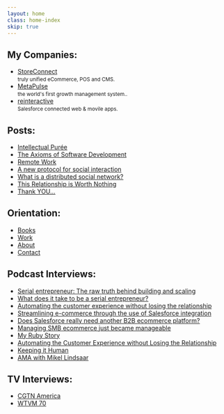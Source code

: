 ```yaml
---
layout: home
class: home-index
skip: true
---
```


## My Companies:

* [StoreConnect](https://getstoreconnect.com/)<br><small>truly unified eCommerce, POS and CMS.</small>
* [MetaPulse](https://metapulse.com/)<br><small>the world's first growth management system..</small>
* [reinteractive](https://reinteractive.com/)<br><small>Salesforce connected web & movile apps.</small>

## Posts:

* [Intellectual Purée](/posts/2025-07-19-intellectual-puree)
* [The Axioms of Software Development](/posts/2021-03-06-The-Axioms-of-Software-Development)
* [Remote Work](/posts/2018-06-11-remote-work)
* [A new protocol for social interaction ](/posts/2010-09-18-a-new-protocol-for-social-interaction)
* [What is a distributed social network?](/posts/2010-09-17-what-is-a-distributed-social-network)
* [This Relationship is Worth Nothing](/posts/2010-06-13-this-relationship-is-worth-nothing)
* [Thank YOU...](/posts/2010-06-11-thank-YOU)

## Orientation:

* [Books](/books)
* [Work](/work)
* [About](/about)
* [Contact](/contact)

## Podcast Interviews:

* [Serial entrepreneur: The raw truth behind building and scaling](https://www.youtube.com/watch?v=TTinjWtV7LQ)
* [What does it take to be a serial entrepreneur?](https://www.youtube.com/watch?v=6cY-gP8A-OA)
* [Automating the customer experience without losing the relationship](https://www.youtube.com/watch?v=Jr6bMn6Rbg8)
* [Streamlining e-commerce through the use of Salesforce integration](https://open.spotify.com/episode/0wlCInfDrKizDRp5rmemRf)
* [Does Salesforce really need another B2B ecommerce platform?](https://www.youtube.com/watch?v=vYJXv-6nLvU)
* [Managing SMB ecommerce just became manageable](https://music.amazon.com/podcasts/f858624b-97d2-48b8-8399-9d940ee0c682/episodes/58251eba-694d-4ccd-81e5-086dd2d5b3df/customerland-managing-smb-ecommerce-just-became-manageable)
* [My Ruby Story](https://topenddevs.com/podcasts/my-ruby-story/episodes/mrs-034-mikel-lindsaar)
* [Automating the Customer Experience without Losing the Relationship](https://www.youtube.com/watch?v=4HY_Pfoq9dA&t=1s)
* [Keeping it Human](https://www.youtube.com/watch?v=nKb0cMNAIXM)
* [AMA with Mikel Lindsaar](https://www.youtube.com/watch?v=rJR21ZVAGZk)

## TV Interviews:

* [CGTN America](/interviews/cgtn-2024-01-23)
* [WTVM 70](/interviews/wtvm-70-2024-01-30)